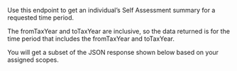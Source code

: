 <p>Use this endpoint to get an individual’s Self Assessment summary for a requested time period.</p>
<p>The fromTaxYear and toTaxYear are inclusive, so the data returned is for the time period that includes the fromTaxYear and toTaxYear.</p>
<p>You will get a subset of the JSON response shown below based on your assigned scopes.</p>
